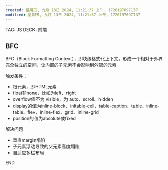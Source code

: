 ```yaml
---
created: 星期五, 九月 13日 2024, 11:21:37 上午, 1726197697137
modified: 星期五, 九月 13日 2024, 11:21:37 上午, 1726197697137
---
```


TAG: JS
DECK: 前端
## BFC

BFC（Block Formatting Context），即块级格式化上下文，形成一个相对于外界完全独立的空间，让内部的子元素不会影响到外部的元素  
  
触发条件：  

- 根元素，即HTML元素
- float非none，比如为left、right
- overflow值不为 visible，为 auto、scroll、hidden
- display的值为inline-block、inltable-cell、table-caption、table、inline-table、flex、inline-flex、grid、inline-grid
- position的值为absolute或fixed

解决问题  

- 垂直margin塌陷
- 子元素浮动导致的父元素高度塌陷
- 自适应多栏布局

END
<!--ID: 1726197528377-->
